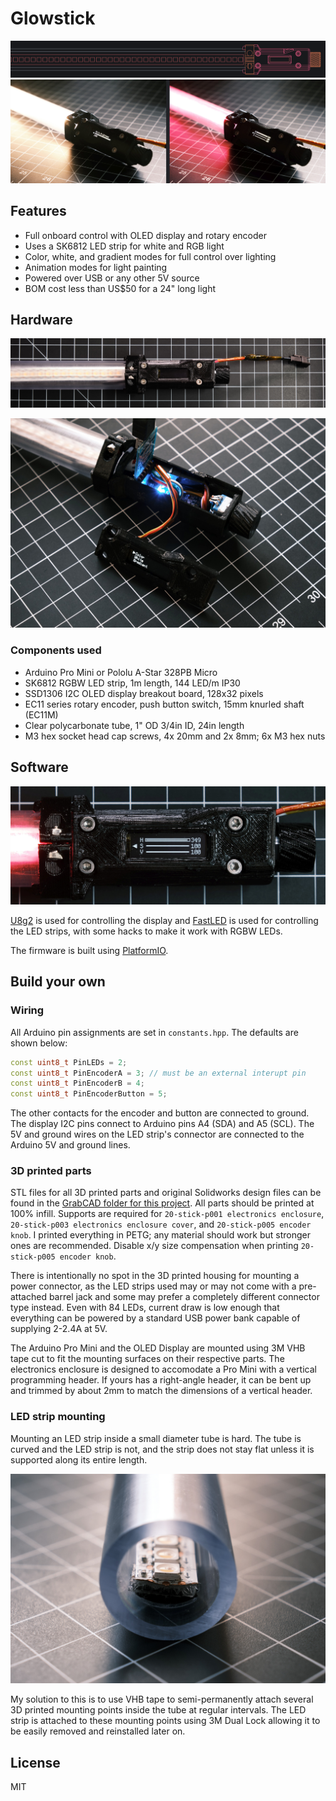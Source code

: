 # Glowstick

![](img/art-02.png)
![](img/DSCF6181-DSCF6184.jpg)

## Features
* Full onboard control with OLED display and rotary encoder
* Uses a SK6812 LED strip for white and RGB light
* Color, white, and gradient modes for full control over lighting
* Animation modes for light painting
* Powered over USB or any other 5V source
* BOM cost less than US$50 for a 24" long light

## Hardware
![](img/DSCF6163.jpg)

![](img/DSCF6129.jpg)

### Components used
* Arduino Pro Mini or Pololu A-Star 328PB Micro
* SK6812 RGBW LED strip, 1m length, 144 LED/m IP30
* SSD1306 I2C OLED display breakout board, 128x32 pixels
* EC11 series rotary encoder, push button switch, 15mm knurled shaft (EC11M)
* Clear polycarbonate tube, 1" OD 3/4in ID, 24in length
* M3 hex socket head cap screws, 4x 20mm and 2x 8mm; 6x M3 hex nuts

## Software

![](img/DSCF6175.jpg)

[U8g2](https://github.com/olikraus/u8g2) is used for controlling the display and [FastLED](https://github.com/FastLED/FastLED) is used for controlling the LED strips, with some hacks to make it work with RGBW LEDs.

The firmware is built using [PlatformIO](http://docs.platformio.org/en/latest/ide.html#platformio-ide).

## Build your own

### Wiring
All Arduino pin assignments are set in `constants.hpp`. The defaults are shown below:

```c++
const uint8_t PinLEDs = 2;
const uint8_t PinEncoderA = 3; // must be an external interupt pin
const uint8_t PinEncoderB = 4;
const uint8_t PinEncoderButton = 5;
```

The other contacts for the encoder and button are connected to ground. The display I2C pins connect to Arduino pins A4 (SDA) and A5 (SCL). The 5V and ground wires on the LED strip's connector are connected to the Arduino 5V and ground lines.

### 3D printed parts
STL files for all 3D printed parts and original Solidworks design files can be found in the [GrabCAD folder for this project](https://workbench.grabcad.com/workbench/projects/gcfMel1k3mHmgKFM-v4mYhzHF4UytLH0CcWSUiFCYhUIy2#/space/gcyOI77-vFgamuT2R-LxKiL_oJ_SbqqWW22Kso9QQ5grLW). All parts should be printed at 100% infill. Supports are required for `20-stick-p001 electronics enclosure`, `20-stick-p003 electronics enclosure cover`, and `20-stick-p005 encoder knob`. I printed everything in PETG; any material should work but stronger ones are recommended. Disable x/y size compensation when printing `20-stick-p005 encoder knob`.

There is intentionally no spot in the 3D printed housing for mounting a power connector, as the LED strips used may or may not come with a pre-attached barrel jack and some may prefer a completely different connector type instead. Even with 84 LEDs, current draw is low enough that everything can be powered by a standard USB power bank capable of supplying 2-2.4A at 5V.

The Arduino Pro Mini and the OLED Display are mounted using 3M VHB tape cut to fit the mounting surfaces on their respective parts. The electronics enclosure is designed to accomodate a Pro Mini with a vertical programming header. If yours has a right-angle header, it can be bent up and trimmed by about 2mm to match the dimensions of a vertical header.

### LED strip mounting
Mounting an LED strip inside a small diameter tube is hard. The tube is curved and the LED strip is not, and the strip does not stay flat unless it is supported along its entire length.

![](img/DSCF6732.jpg)

My solution to this is to use VHB tape to semi-permanently attach several 3D printed mounting points inside the tube at regular intervals. The LED strip is attached to these mounting points using 3M Dual Lock allowing it to be easily removed and reinstalled later on.

## License
MIT
